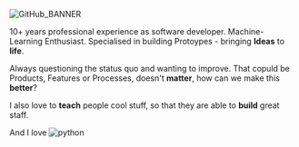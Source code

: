 ![GitHub_BANNER](https://github.com/Tobander/Tobander/assets/45336196/1f2f6333-79b4-46ce-b604-6967469870ec)

10+ years professional experience as software developer. Machine-Learning Enthusiast. Specialised in building Protoypes - bringing **Ideas** to **life**.

Always questioning the status quo and wanting to improve. That copuld be Products, Features or Processes, doesn't **matter**, how can we make this **better**?

I also love to **teach** people cool stuff, so that they are able to **build** great staff.

And I love ![python](https://github.com/Tobander/Tobander/assets/45336196/597b817d-3dad-4abb-862f-4a0f96f68f69)
